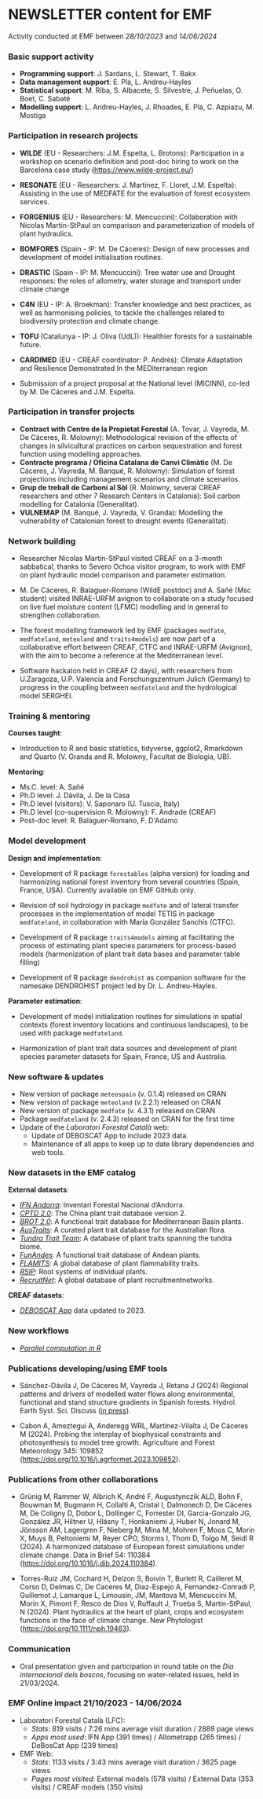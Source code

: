 # NEWSLETTER content for EMF

Activity conducted at EMF between *28/10/2023* and *14/06/2024*

### Basic support activity

-   **Programming support**: J. Sardans, L. Stewart, T. Bakx
-   **Data management support**: E. Pla, L. Andreu-Hayles
-   **Statistical support**: M. Riba, S. Albacete, S. Silvestre, J. Peñuelas, O. Boet, C. Sabaté
-   **Modelling support**: L. Andreu-Hayles, J. Rhoades, E. Pla, C. Azpiazu, M. Mostiga

### Participation in research projects

-   **WILDE** (EU - Researchers: J.M. Espelta, L. Brotons): Participation in a workshop on scenario definition and post-doc hiring to work on the Barcelona case study (<https://www.wilde-project.eu/>)
-   **RESONATE** (EU - Researchers: J. Martínez, F. Lloret, J.M. Espelta): Assisting in the use of MEDFATE for the evaluation of forest ecosystem services.
-   **FORGENIUS** (EU - Researchers: M. Mencuccini): Collaboration with Nicolas Martin-StPaul on comparison and parameterization of models of plant hydraulics.
-   **BOMFORES** (Spain - IP: M. De Cáceres): Design of new processes and development of model initialisation routines.
-   **DRASTIC** (Spain - IP: M. Mencuccini): Tree water use and Drought responses: the roles of allometry, water storage and transport under climate change
-   **C4N** (EU - IP: A. Broekman): Transfer knowledge and best practices, as well as harmonising policies, to tackle the challenges related to biodiversity protection and climate change.
-   **TOFU** (Catalunya - IP: J. Oliva (UdL)): Healthier forests for a sustainable future.
-   **CARDIMED** (EU - CREAF coordinator: P. Andrés): Climate Adaptation and Resilience Demonstrated In the MEDiterranean region

- Submission of a project proposal at the National level (MICINN), co-led by M. De Cáceres and J.M. Espelta.

### Participation in transfer projects

-   **Contract with Centre de la Propietat Forestal** (A. Tovar, J. Vayreda, M. De Cáceres, R. Molowny): Methodological revision of the effects of changes in silvicultural practices on carbon sequestration and forest function using modelling approaches.
-   **Contracte programa / Oficina Catalana de Canvi Climàtic** (M. De Cáceres, J. Vayreda, M. Banqué, R. Molowny): Simulation of forest projections including management scenarios and climate scenarios.
-   **Grup de treball de Carboni al Sòl** (R. Molowny, several CREAF researchers and other 7 Research Centers in Catalonia): Soil carbon modelling for Catalonia (Generalitat).
-   **VULNEMAP** (M. Banqué, J. Vayreda, V. Granda): Modelling the vulnerability of Catalonian forest to drought events (Generalitat).

### Network building

-   Researcher Nicolas Martin-StPaul visited CREAF on a 3-month sabbatical, thanks to Severo Ochoa visitor program, to work with EMF on plant hydraulic model comparison and parameter estimation.

-   M. De Cáceres, R. Balaguer-Romano (WildE postdoc) and A. Sañé (Msc student) visited INRAE-URFM avignon to collaborate on a study focused on live fuel moisture content (LFMC) modelling and in general to strengthen collaboration.

-   The forest modelling framework led by EMF (packages `medfate`, `medfateland`, `meteoland` and `traits4models`) are now part of a collaborative effort between CREAF, CTFC and INRAE-URFM (Avignon), with the aim to become a reference at the Mediterranean level. 

-   Software hackaton held in CREAF (2 days), with researchers from U.Zaragoza, U.P. Valencia and Forschungszentrum Julich (Germany) to progress in the coupling between `medfateland` and the hydrological model SERGHEI.

### Training & mentoring

**Courses taught**:
-   Introduction to R and basic statistics, tidyverse, ggplot2, Rmarkdown and Quarto (V. Granda and R. Molowny, Facultat de Biologia, UB).

**Mentoring**:

-   Ms.C. level: A. Sañé
-   Ph.D level: J. Dávila, J. De la Casa
-   Ph.D level (visitors): V. Saponaro (U. Tuscia, Italy)
-   Ph.D level (co-supervision R. Molowny): F. Andrade (CREAF)
-   Post-doc level: R. Balaguer-Romano, F. D'Adamo

### Model development

**Design and implementation**:

-   Development of R package `forestables` (alpha version) for loading and harmonizing national forest inventory from several countries (Spain, France, USA). Currently available on EMF GitHub only. 

-   Revision of soil hydrology in package `medfate` and of lateral transfer processes in the implementation of model TETIS in package `medfateland`, in collaboration with María González Sanchís (CTFC).

-   Development of R package `traits4models` aiming at facilitating the process of estimating plant species parameters for process-based models (harmonization of plant trait data bases and parameter table filling)

-   Development of R package `dendrohist` as companion software for the namesake DENDROHIST project led by Dr. L. Andreu-Hayles.

**Parameter estimation**:

-   Development of model initialization routines for simulations in spatial contexts (forest inventory locations and continuous landscapes), to be used with package `medfateland`.

-   Harmonization of plant trait data sources and development of plant species parameter datasets for Spain, France, US and Australia.

### New software & updates

-   New version of package `meteospain` (v. 0.1.4) released on CRAN
-   New version of package `meteoland` (v.2.2.1) released on CRAN
-   New version of package `medfate` (v. 4.3.1) released on CRAN
-   Package `medfateland` (v. 2.4.3) released on CRAN for the first time
-   Update of the *Laboratori Forestal Català* web:
    -   Update of DEBOSCAT App to include 2023 data.
    -   Maintenance of all apps to keep up to date library dependencies and web tools.

### New datasets in the EMF catalog

**External datasets**:

  +   [*IFN Andorra*](https://ari-sostenibilitat.notion.site/1r-Inventari-Nacional-Forestal-d-Andorra-169c7041481549fdbc3a1590a9fef448): Inventari Forestal Nacional d’Andorra.
  +   [*CPTD 2.0*](https://doi.org/10.6084/m9.figshare.19448219.v6): The China plant trait database version 2.
  +   [*BROT 2.0*](https://doi.org/10.6084/m9.figshare.c.3843841.v1): A functional trait database for Mediterranean Basin plants.
  +   [*AusTraits*](https://doi.org/10.6084/m9.figshare.14545755): A curated plant trait database for the Australian flora.
  +   [*Tundra Trait Team*](https://github.com/TundraTraitTeam/TraitHub): A database of plant traits spanning the tundra biome.
  +   [*FunAndes*](https://doi.org/10.6084/m9.figshare.19665471): A functional trait database of Andean plants. 
  +   [*FLAMITS*](https://doi.org/10.5061/dryad.h18931zr3): A global database of plant flammability traits. 
  +   [*RSIP*](https://doi.org/10.1111/nph.18031): Root systems of individual plants.
  +   [*RecruitNet*](https://doi.org/10.5281/zenodo.6567608): A global database of plant recruitmentnetworks.

**CREAF datasets**:

  +   [*DEBOSCAT App*](https://laboratoriforestal.creaf.cat/deboscat_app/) data updated to 2023.
  
### New workflows

-   [*Parallel computation in R*](https://emf.creaf.cat/tech_docs/r_parallel_computing_tech_doc/) 

### Publications developing/using EMF tools

-   Sánchez-Dávila J, De Cáceres M, Vayreda J, Retana J (2024) Regional patterns and drivers of modelled water flows along environmental, functional and stand structure gradients in Spanish forests. Hydrol. Earth Syst. Sci. Discuss ([in press](https://hess.copernicus.org/preprints/hess-2023-255/)).

-   Cabon A, Ameztegui A, Anderegg WRL, Martínez-Vilalta J, De Cáceres M (2024). Probing the interplay of biophysical constraints and photosynthesis to model tree growth. Agriculture and Forest Meteorology 345: 109852 (https://doi.org/10.1016/j.agrformet.2023.109852).

### Publications from other collaborations

-   Grünig M, Rammer W, Albrich K, André F, Augustynczik ALD, Bohn F, Bouwman M, Bugmann H, Collalti A, Cristal I, Dalmonech D, De Cáceres M, De Coligny D, Dobor L, Dollinger C, Forrester DI, Garcia-Gonzalo JG, González JR, Hiltner U, Hlásny T, Honkaniemi J, Huber N, Jonard M, Jönsson AM, Lagergren F, Nieberg M, Mina M, Mohren F, Moos C, Morin X, Muys B, Peltoniemi M, Reyer CPO, Storms I, Thom D, Toïgo M, Seidl R (2024). A harmonized database of European forest simulations under climate change. Data in Brief 54: 110384 (https://doi.org/10.1016/j.dib.2024.110384).

-   Torres-Ruiz JM, Cochard H, Delzon S, Boivin T, Burlett R, Cailleret M, Corso D, Delmas C, De Caceres M, Diaz-Espejo A, Fernandez-Conradi P, Guillemot J, Lamarque L, Limousin, JM, Mantova M, Mencuccini M, Morin X, Pimont F, Resco de Dios V, Ruffault J, Trueba S, Martin-StPaul, N (2024). Plant hydraulics at the heart of plant, crops and ecosystem functions in the face of climate change. New Phytologist (https://doi.org/10.1111/nph.19463).

### Communication

-   Oral presentation given and participation in round table on the *Dia internacional dels boscos*, focusing on water-related issues, held in 21/03/2024.

### EMF Online impact 21/10/2023 - 14/06/2024

-   Laboratori Forestal Català (LFC):
    -   *Stats*: 819 visits / 7:26 mins average visit duration / 2889 page views
    -   *Apps most used*: IFN App (391 times) / Allometrapp (265 times) / DeBosCat App (239 times)
-   EMF Web:
    -   *Stats*: 1133 visits / 3:43 mins average visit duration / 3625 page views
    -   *Pages most visited*: External models (578 visits) / External Data (353 visits) / CREAF models (350 visits)

